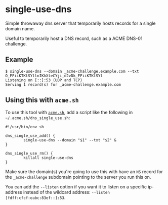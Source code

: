 # single-use-dns

Simple throwaway dns server that temporarily hosts records for a single domain name.

Useful to temporarily host a DNS record, such as a ACME DNS-01 challenge.

## Example

```
$ single-use-dns --domain _acme-challenge.example.com --txt O_FFiiKTKtSYllnIKhXteCYji_d2vDk_FFiiKTKtSYl
Listening on [::]:53 (UDP and TCP)
Serving 1 record(s) for _acme-challenge.example.com
```

## Using this with `acme.sh`

To use this tool with [`acme.sh`](https://acme.sh/), add a script like the
following in `~/.acme.sh/dns_single_use.sh`:

```
#!/usr/bin/env sh

dns_single_use_add() {
        single-use-dns --domain "$1" --txt "$2" &
}

dns_single_use_rm() {
        killall single-use-dns
}
```

Make sure the domain(s) you're going to use this with have an `NS` record
for the `_acme-challenge` subdomain pointing to the server you run this on.

You can add the `--listen` option if you want it to listen on a specific
ip-address instead of the wildcard address: `--listen [fdff:cfcf:eabc:83ef::]:53`.
